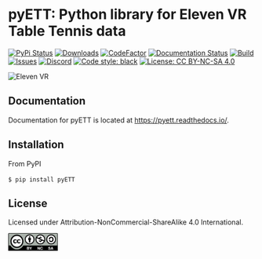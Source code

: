 # pyETT: Python library for Eleven VR Table Tennis data

[![PyPi Status](https://img.shields.io/pypi/v/pyETT)](https://pypi.org/project/pyETT/)
[![Downloads](https://pepy.tech/badge/pyett)](https://pepy.tech/project/pyett)
[![CodeFactor](https://www.codefactor.io/repository/github/souzatharsis/pyett/badge)](https://www.codefactor.io/repository/github/souzatharsis/pyett)
[![Documentation Status](https://readthedocs.org/projects/pyett/badge/?version=latest)](https://pyett.readthedocs.io/en/latest/?badge=latest)
[![Build](https://img.shields.io/github/workflow/status/souzatharsis/pyETT/pyett-tests)](https://github.com/souzatharsis/pyETT/actions)
[![Issues](https://img.shields.io/github/issues-raw/souzatharsis/pyETT)](https://github.com/souzatharsis/pyETT/issues)
[![Discord](https://img.shields.io/discord/340715434099605515)](https://discord.com/channels/340715434099605515/790264084473708575)
[![Code style: black](https://img.shields.io/badge/code%20style-black-000000.svg)](https://github.com/python/black)
[![License: CC BY-NC-SA 4.0](https://img.shields.io/badge/License-CC%20BY--NC--SA%204.0-lightgrey.svg)](https://creativecommons.org/licenses/by-nc-sa/4.0/)

![Eleven VR](https://cdn.akamai.steamstatic.com/steam/apps/488310/capsule_616x353.jpg)

## Documentation

Documentation for pyETT is located at https://pyett.readthedocs.io/.

## Installation

From PyPI

`$ pip install pyETT`

## License

Licensed under Attribution-NonCommercial-ShareAlike 4.0 International.

<img src="fig/by-nc-sa.png" width="20%">
